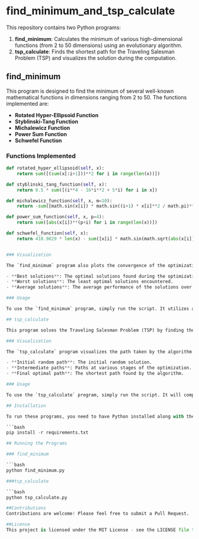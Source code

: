 # find_minimum_and_tsp_calculate

This repository contains two Python programs:

1. **find_minimum**: Calculates the minimum of various high-dimensional functions (from 2 to 50 dimensions) using an evolutionary algorithm.
2. **tsp_calculate**: Finds the shortest path for the Traveling Salesman Problem (TSP) and visualizes the solution during the computation.

## find_minimum

This program is designed to find the minimum of several well-known mathematical functions in dimensions ranging from 2 to 50. The functions implemented are:

- **Rotated Hyper-Ellipsoid Function**
- **Styblinski-Tang Function**
- **Michalewicz Function**
- **Power Sum Function**
- **Schwefel Function**

### Functions Implemented

````python
def rotated_hyper_ellipsoid(self, x):
    return sum([(sum(x[:i+1]))**2 for i in range(len(x))])

def styblinski_tang_function(self, x):
    return 0.5 * sum([(i**4 - 16*i**2 + 5*i) for i in x])

def michalewicz_function(self, x, m=10):
    return -sum([math.sin(x[i]) * math.sin((i+1) * x[i]**2 / math.pi)**(2*m) for i in range(len(x))])

def power_sum_function(self, x, p=4):
    return sum([abs(x[i])**(p+i) for i in range(len(x))])

def schwefel_function(self, x):
    return 418.9829 * len(x) - sum([x[i] * math.sin(math.sqrt(abs(x[i]))) for i in range(len(x))])


### Visualization

The `find_minimum` program also plots the convergence of the optimization process, showcasing:

- **Best solutions**: The optimal solutions found during the optimization process.
- **Worst solutions**: The least optimal solutions encountered.
- **Average solutions**: The average performance of the solutions over time.

### Usage

To use the `find_minimum` program, simply run the script. It utilizes an evolutionary algorithm to find the minimum of the chosen functions and displays the results graphically.

## tsp_calculate

This program solves the Traveling Salesman Problem (TSP) by finding the shortest possible route that visits each city exactly once and returns to the origin city. It also provides visualizations of the connections during the computation process.

### Visualization

The `tsp_calculate` program visualizes the path taken by the algorithm to find the shortest route, allowing users to see the progress of the solution in real-time. This includes:

- **Initial random path**: The initial random solution.
- **Intermediate paths**: Paths at various stages of the optimization.
- **Final optimal path**: The shortest path found by the algorithm.

### Usage

To use the `tsp_calculate` program, simply run the script. It will compute the shortest path for the given set of cities and display the results graphically.

## Installation

To run these programs, you need to have Python installed along with the necessary libraries. You can install the required libraries using the following command:

```bash
pip install -r requirements.txt

## Running the Programs

### find_minimum

```bash
python find_minimum.py

###tcp_calculate

```bash
python tsp_calculate.py

##Contributions
Contributions are welcome! Please feel free to submit a Pull Request.

##License
This project is licensed under the MIT License - see the LICENSE file for details.
````
